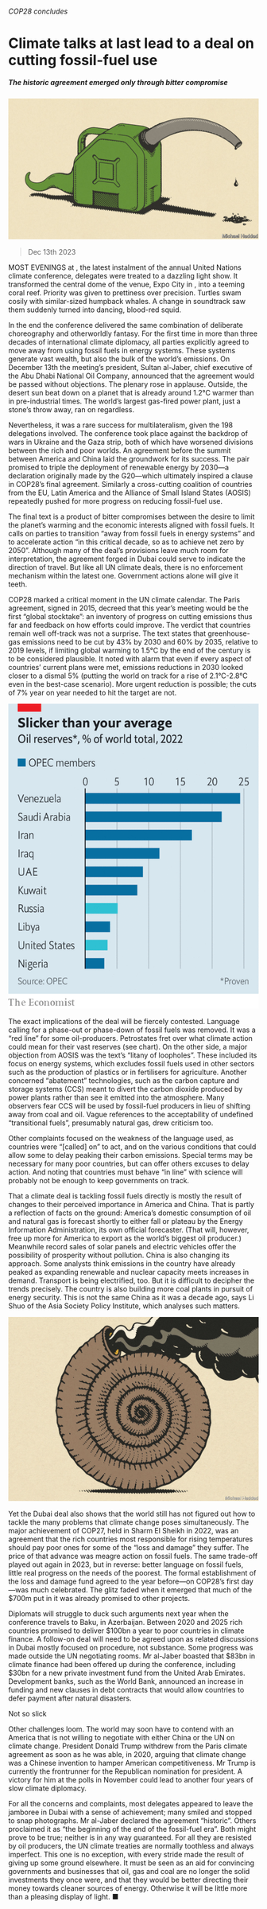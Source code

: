 ###### COP28 concludes

# Climate talks at last lead to a deal on cutting fossil-fuel use 

##### The historic agreement emerged only through bitter compromise 

![image](images/20231216_IRD001.jpg) 

> Dec 13th 2023 

MOST EVENINGS at , the latest instalment of the annual United Nations climate conference, delegates were treated to a dazzling light show. It transformed the central dome of the venue, Expo City in , into a teeming coral reef. Priority was given to prettiness over precision. Turtles swam cosily with similar-sized humpback whales. A change in soundtrack saw them suddenly turned into dancing, blood-red squid.

In the end the conference delivered the same combination of deliberate choreography and otherworldly fantasy. For the first time in more than three decades of international climate diplomacy, all parties explicitly agreed to move away from using fossil fuels in energy systems. These systems generate vast wealth, but also the bulk of the world’s emissions. On December 13th the meeting’s president, Sultan al-Jaber, chief executive of the Abu Dhabi National Oil Company, announced that the agreement would be passed without objections. The plenary rose in applause. Outside, the desert sun beat down on a planet that is already around 1.2°C warmer than in pre-industrial times. The world’s largest gas-fired power plant, just a stone’s throw away, ran on regardless. 

Nevertheless, it was a rare success for multilateralism, given the 198 delegations involved. The conference took place against the backdrop of wars in Ukraine and the Gaza strip, both of which have worsened divisions between the rich and poor worlds. An agreement before the summit between America and China laid the groundwork for its success. The pair promised to triple the deployment of renewable energy by 2030—a declaration originally made by the G20—which ultimately inspired a clause in COP28’s final agreement. Similarly a cross-cutting coalition of countries from the EU, Latin America and the Alliance of Small Island States (AOSIS) repeatedly pushed for more progress on reducing fossil-fuel use. 

The final text is a product of bitter compromises between the desire to limit the planet’s warming and the economic interests aligned with fossil fuels. It calls on parties to transition “away from fossil fuels in energy systems” and to accelerate action “in this critical decade, so as to achieve net zero by 2050”. Although many of the deal’s provisions leave much room for interpretation, the agreement forged in Dubai could serve to indicate the direction of travel. But like all UN climate deals, there is no enforcement mechanism within the latest one. Government actions alone will give it teeth. 

COP28 marked a critical moment in the UN climate calendar. The Paris agreement, signed in 2015, decreed that this year’s meeting would be the first “global stocktake”: an inventory of progress on cutting emissions thus far and feedback on how efforts could improve. The verdict that countries remain well off-track was not a surprise. The text states that greenhouse-gas emissions need to be cut by 43% by 2030 and 60% by 2035, relative to 2019 levels, if limiting global warming to 1.5°C by the end of the century is to be considered plausible. It noted with alarm that even if every aspect of countries’ current plans were met, emissions reductions in 2030 looked closer to a dismal 5% (putting the world on track for a rise of 2.1°C-2.8°C even in the best-case scenario). More urgent reduction is possible; the cuts of 7% year on year needed to hit the target are not.

![image](images/20231216_IRC718.png) 


The exact implications of the deal will be fiercely contested. Language calling for a phase-out or phase-down of fossil fuels was removed. It was a “red line” for some oil-producers. Petrostates fret over what climate action could mean for their vast reserves (see chart). On the other side, a major objection from AOSIS was the text’s “litany of loopholes”. These included its focus on energy systems, which excludes fossil fuels used in other sectors such as the production of plastics or in fertilisers for agriculture. Another concerned “abatement” technologies, such as the carbon capture and storage systems (CCS) meant to divert the carbon dioxide produced by power plants rather than see it emitted into the atmosphere. Many observers fear CCS will be used by fossil-fuel producers in lieu of shifting away from coal and oil. Vague references to the acceptability of undefined “transitional fuels”, presumably natural gas, drew criticism too. 

Other complaints focused on the weakness of the language used, as countries were “[called] on” to act, and on the various conditions that could allow some to delay peaking their carbon emissions. Special terms may be necessary for many poor countries, but can offer others excuses to delay action. And noting that countries must behave “in line” with science will probably not be enough to keep governments on track. 

That a climate deal is tackling fossil fuels directly is mostly the result of changes to their perceived importance in America and China. That is partly a reflection of facts on the ground: America’s domestic consumption of oil and natural gas is forecast shortly to either fall or plateau by the Energy Information Administration, its own official forecaster. (That will, however, free up more for America to export as the world’s biggest oil producer.) Meanwhile record sales of solar panels and electric vehicles offer the possibility of prosperity without pollution. China is also changing its approach. Some analysts think emissions in the country have already peaked as expanding renewable and nuclear capacity meets increases in demand. Transport is being electrified, too. But it is difficult to decipher the trends precisely. The country is also building more coal plants in pursuit of energy security. This is not the same China as it was a decade ago, says Li Shuo of the Asia Society Policy Institute, which analyses such matters. 

![image](images/20231216_IRD002.jpg) 


Yet the Dubai deal also shows that the world still has not figured out how to tackle the many problems that climate change poses simultaneously. The major achievement of COP27, held in Sharm El Sheikh in 2022, was an agreement that the rich countries most responsible for rising temperatures should pay poor ones for some of the “loss and damage” they suffer. The price of that advance was meagre action on fossil fuels. The same trade-off played out again in 2023, but in reverse: better language on fossil fuels, little real progress on the needs of the poorest. The formal establishment of the loss and damage fund agreed to the year before—on COP28’s first day—was much celebrated. The glitz faded when it emerged that much of the $700m put in it was already promised to other projects.

Diplomats will struggle to duck such arguments next year when the conference travels to Baku, in Azerbaijan. Between 2020 and 2025 rich countries promised to deliver $100bn a year to poor countries in climate finance. A follow-on deal will need to be agreed upon as related discussions in Dubai mostly focused on procedure, not substance. Some progress was made outside the UN negotiating rooms. Mr al-Jaber boasted that $83bn in climate finance had been offered up during the conference, including $30bn for a new private investment fund from the United Arab Emirates. Development banks, such as the World Bank, announced an increase in funding and new clauses in debt contracts that would allow countries to defer payment after natural disasters. 

Not so slick

Other challenges loom. The world may soon have to contend with an America that is not willing to negotiate with either China or the UN on climate change. President Donald Trump withdrew from the Paris climate agreement as soon as he was able, in 2020, arguing that climate change was a Chinese invention to hamper American competitiveness. Mr Trump is currently the frontrunner for the Republican nomination for president. A victory for him at the polls in November could lead to another four years of slow climate diplomacy.

For all the concerns and complaints, most delegates appeared to leave the jamboree in Dubai with a sense of achievement; many smiled and stopped to snap photographs. Mr al-Jaber declared the agreement “historic”. Others proclaimed it as “the beginning of the end of the fossil-fuel era”. Both might prove to be true; neither is in any way guaranteed. For all they are resisted by oil producers, the UN climate treaties are normally toothless and always imperfect. This one is no exception, with every stride made the result of giving up some ground elsewhere. It must be seen as an aid for convincing governments and businesses that oil, gas and coal are no longer the solid investments they once were, and that they would be better directing their money towards cleaner sources of energy. Otherwise it will be little more than a pleasing display of light. ■

